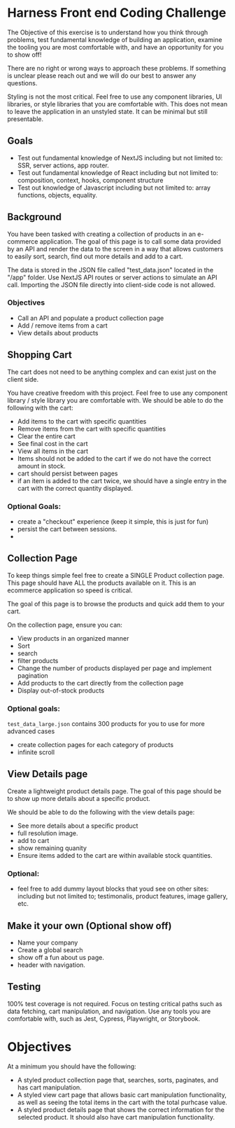 # Harness Front end Coding Challenge

The Objective of this exercise is to understand how you think through problems, test fundamental knowledge of building an application, examine the tooling you are most comfortable with, and have an opportunity for you to show off! 

There are no right or wrong ways to approach these problems. If something is unclear please reach out and we will do our best to answer any questions. 

Styling is not the most critical. Feel free to use any component libraries, UI libraries, or style libraries that you are comfortable with. 
This does not mean to leave the application in an unstyled state. It can be minimal but still presentable. 

## Goals 
- Test out fundamental knowledge of NextJS including but not limited to: SSR, server actions, app router. 
- Test out fundamental knowledge of React including but not limited to: composition, context, hooks, component structure 
- Test out knowledge of Javascript including but not limited to: array functions, objects, equality. 


## Background 

You have been tasked with creating a collection of products in an e-commerce application. The goal of this page is to call some data provided by an API and render the data to the screen in a way that allows customers to easily sort, search, find out more details and add to a cart. 

The data is stored in the JSON file called "test_data.json" located in the "/app" folder. Use NextJS API routes or server actions to simulate an API call. Importing the JSON file directly into client-side code is not allowed.

### Objectives

- Call an API and populate a product collection page
- Add / remove items from a cart 
- View details about products 


## Shopping Cart

The cart does not need to be anything complex and can exist just on the client side. 

You have creative freedom with this project. Feel free to use any component library / style library you are comfortable with.
We should be able to do the following with the cart: 
- Add items to the cart with specific quantities
- Remove items from the cart with specific quantities
- Clear the entire cart 
- See final cost in the cart 
- View all items in the cart 
- Items should not be added to the cart if we do not have the correct amount in stock. 
- cart should persist between pages 
- if an item is added to the cart twice, we should have a single entry in the cart with the correct quantity displayed.

### Optional Goals: 
- create a "checkout" experience (keep it simple, this is just for fun)
- persist the cart between sessions. 
- 

## Collection Page 

To keep things simple feel free to create a SINGLE Product collection page. This page should have ALL the products available on it. This is an ecommerce application so speed is critical.

The goal of this page is to browse the products and quick add them to your cart. 

On the collection page, ensure you can:
- View products in an organized manner
- Sort
- search
- filter products
- Change the number of products displayed per page and implement pagination
- Add products to the cart directly from the collection page
- Display out-of-stock products


### Optional goals: 
`test_data_large.json` contains 300 products for you to use for more advanced cases
- create collection pages for each category of products 
- infinite scroll 

## View Details page

Create a lightweight product details page. 
The goal of this page should be to show up more details about a specific product. 

We should be able to do the following with the view details page:
- See more details about a specific product
- full resolution image.
- add to cart 
- show remaining quanity
- Ensure items added to the cart are within available stock quantities.

### Optional: 
- feel free to add dummy layout blocks that youd see on other sites: including but not limited to; testimonalis, product features, image gallery, etc. 

## Make it your own (Optional show off)
- Name your company 
- Create a global search 
- show off a fun about us page. 
- header with navigation. 

## Testing

100% test coverage is not required. Focus on testing critical paths such as data fetching, cart manipulation, and navigation. Use any tools you are comfortable with, such as Jest, Cypress, Playwright, or Storybook.


# Objectives
At a minimum you should have the following: 
- A styled product collection page that, searches, sorts, paginates, and has cart manipulation.
- A styled view cart page that allows basic cart manipulation functionality, as well as seeing the total items in the cart with the total purhcase value. 
- A styled product details page that shows the correct information for the selected product. It should also have cart manipulation functionality.